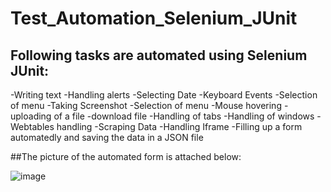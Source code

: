 # Test_Automation_Selenium_JUnit
## Following tasks are automated using Selenium JUnit:
 -Writing text
 -Handling alerts
 -Selecting Date
 -Keyboard Events
 -Selection of menu
 -Taking Screenshot 
 -Selection of menu
 -Mouse hovering
 -uploading of a file
 -download file
 -Handling of tabs
 -Handling of windows
 -Webtables handling
 -Scraping Data
 -Handling Iframe
 -Filling up a form automatedly and saving the data in a JSON file
 
 
 ##The picture of the automated form is attached below:
 
 ![image](https://user-images.githubusercontent.com/47983558/183302384-3793afb8-98b2-43cc-b596-f7c47632452b.png)
